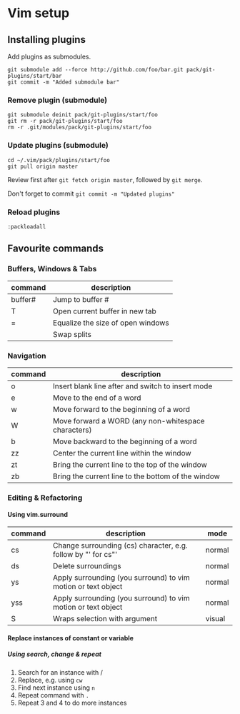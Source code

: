 # Vim setup

## Installing plugins
Add plugins as submodules.

```
git submodule add --force http://github.com/foo/bar.git pack/git-plugins/start/bar
git commit -m "Added submodule bar"
```

### Remove plugin (submodule)
```
git submodule deinit pack/git-plugins/start/foo
git rm -r pack/git-plugins/start/foo
rm -r .git/modules/pack/git-plugins/start/foo
```

### Update plugins (submodule)
```
cd ~/.vim/pack/plugins/start/foo
git pull origin master
```

Review first after `git fetch origin master`, followed by `git merge`.

Don't forget to commit `git commit -m "Updated plugins"`

### Reload plugins
```
:packloadall
```

## Favourite commands

### Buffers, Windows & Tabs

| command | description |
| - | - |
| buffer# | Jump to buffer # |
| <C-W>T | Open current buffer in new tab |
| <C-W>= | Equalize the size of open windows |
| <C-W><C-R> | Swap splits |

### Navigation

| command | description |
| - | - |
| o | Insert blank line after and switch to insert mode |
| e | Move to the end of a word |
| w | Move forward to the beginning of a word |
| W | Move forward a WORD (any non-whitespace characters) |
| b | Move backward to the beginning of a word |
| zz | Center the current line within the window |
| zt | Bring the current line to the top of the window |
| zb | Bring the current line to the bottom of the window |

### Editing & Refactoring

#### Using vim.surround

| command | description | mode |
| - | - | - |
| cs | Change surrounding (cs) character, e.g. follow by "' for cs"' | normal |
| ds | Delete surroundings | normal |
| ys | Apply surrounding (you surround) to vim motion or text object | normal |
| yss | Apply surrounding (you surround) to vim motion or text object | normal |
| S | Wraps selection with argument | visual |

#### Replace instances of constant or variable

##### Using search, change & repeat
1. Search for an instance with /
2. Replace, e.g. using `cw`
3. Find next instance using `n`
4. Repeat command with `.`
5. Repeat 3 and 4 to do more instances
